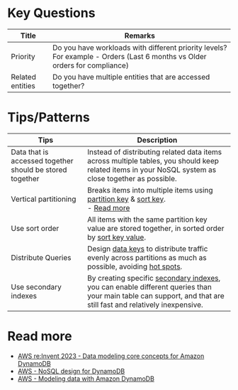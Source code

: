 # Key Questions

| Title                 | Remarks                                                                                                                                                        |
|-----------------------|----------------------------------------------------------------------------------------------------------------------------------------------------------------|
| Priority              | Do you have workloads with different priority levels? For example - Orders (Last 6 months vs Older orders for compliance)                                      |
| Related entities      | Do you have multiple entities that are accessed together?                                                                                                      |

# Tips/Patterns

| Tips                                                     | Description                                                                                                                                                                                                                                                                                          |
|----------------------------------------------------------|------------------------------------------------------------------------------------------------------------------------------------------------------------------------------------------------------------------------------------------------------------------------------------------------------|
| Data that is accessed together should be stored together | Instead of distributing related data items across multiple tables, you should keep related items in your NoSQL system as close together as possible.                                                                                                                                                 |
| Vertical partitioning                                    | Breaks items into multiple items using [partition key](3_PartitioningSharding/PartitionKey/Readme.md) & [sort key](3_PartitioningSharding/PartitionKey/SortKey.md).<br/>- [Read more](https://aws.amazon.com/blogs/database/use-vertical-partitioning-to-scale-data-efficiently-in-amazon-dynamodb/) |
| Use sort order                                           | All items with the same partition key value are stored together, in sorted order by [sort key value](3_PartitioningSharding/PartitionKey/SortKey.md).                                                                                                                                                |
| Distribute Queries                                       | Design [data keys](3_PartitioningSharding/PartitionKey/Readme.md) to distribute traffic evenly across partitions as much as possible, avoiding [hot spots](3_PartitioningSharding/PartitionKey/HotPartition.md).                                                                                     |
| Use secondary indexes                                    | By creating specific [secondary indexes](../2_AWSServices/6_DatabaseServices/AmazonDynamoDB/SecondaryIndexes.md), you can enable different queries than your main table can support, and that are still fast and relatively inexpensive.                                                             |

# Read more
- [AWS re:Invent 2023 - Data modeling core concepts for Amazon DynamoDB](https://www.youtube.com/watch?v=l-Urbf4BaWg)
- [AWS - NoSQL design for DynamoDB](https://docs.aws.amazon.com/amazondynamodb/latest/developerguide/bp-general-nosql-design.html)
- [AWS - Modeling data with Amazon DynamoDB](https://docs.aws.amazon.com/prescriptive-guidance/latest/dynamodb-data-modeling/welcome.html)